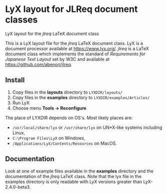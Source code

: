 # LyX layout for JLReq document classes
LyX layout for the *jlreq* LaTeX document class

This is a LyX layout file for the *jlreq* LaTeX document class. LyX is a document processor available at https://www.lyx.org/. *jlreq* is a LaTeX document class which implements the standard of *Requirements for Japanese Text Layout* set by W3C and available at https://github.com/abenori/jlreq.

## Install
1. Copy files in the **layouts** directory to `LYXDIR/layouts/`
2. Copy files in the **examples** directory to `LYXDIR/examples/Articles/`
3. Run LyX
4. Choose menu **Tools -> Reconfigure**

The place of LYXDIR depends on OS's. Most likely places are:
- `/usr/local/share/lyx` or `/usr/share/lyx` on UN\*X-like systems including Linux,
- `C:\Program Files\LyX` on Windows, 
- `/Applications/LyX/Contents/Resources` on MacOS.

## Documentation
Look at one of example files available in the **examples** directory and the documentation of the *jlreq* LaTeX class. Note that the lyx file in the examples directory is only readable with LyX versions greater than LyX-2.4.0-beta3.
